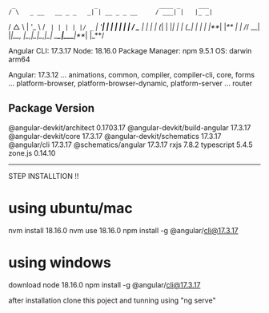      _                      _                 ____ _     ___
    / \   _ __   __ _ _   _| | __ _ _ __     / ___| |   |_ _|

/ △ \ | '_ \ / _` | | | | |/ _` | '**| | | | | | |
/ \_** \| | | | (_| | |_| | | (\_| | | | |**_| |_** | |
/_/ \_\_| |_|\_\_, |\__,_|\_|\__,_|\_| \_**\_|\_\_\_**|**_|
|_**/

Angular CLI: 17.3.17
Node: 18.16.0
Package Manager: npm 9.5.1
OS: darwin arm64

Angular: 17.3.12
... animations, common, compiler, compiler-cli, core, forms
... platform-browser, platform-browser-dynamic, platform-server
... router

## Package Version

@angular-devkit/architect 0.1703.17
@angular-devkit/build-angular 17.3.17
@angular-devkit/core 17.3.17
@angular-devkit/schematics 17.3.17
@angular/cli 17.3.17
@schematics/angular 17.3.17
rxjs 7.8.2
typescript 5.4.5
zone.js 0.14.10

---

STEP INSTALLTION !!

# using ubuntu/mac

nvm install 18.16.0
nvm use 18.16.0
npm install -g @angular/cli@17.3.17

# using windows

download node 18.16.0
npm install -g @angular/cli@17.3.17

after installation clone this poject and tunning using "ng serve"
